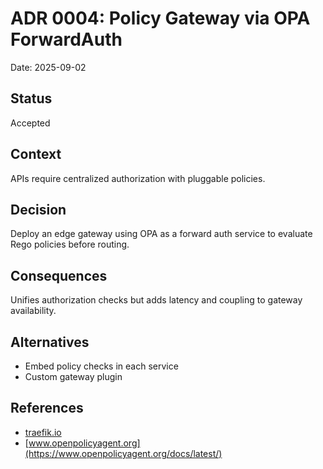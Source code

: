 # ADR 0004: Policy Gateway via OPA ForwardAuth

Date: 2025-09-02

## Status

Accepted

## Context

APIs require centralized authorization with pluggable policies.

## Decision

Deploy an edge gateway using OPA as a forward auth service to evaluate Rego policies before routing.

## Consequences

Unifies authorization checks but adds latency and coupling to gateway availability.

## Alternatives

- Embed policy checks in each service
- Custom gateway plugin

## References

- [traefik.io](https://traefik.io/)
- [www.openpolicyagent.org](https://www.openpolicyagent.org/docs/latest/)
